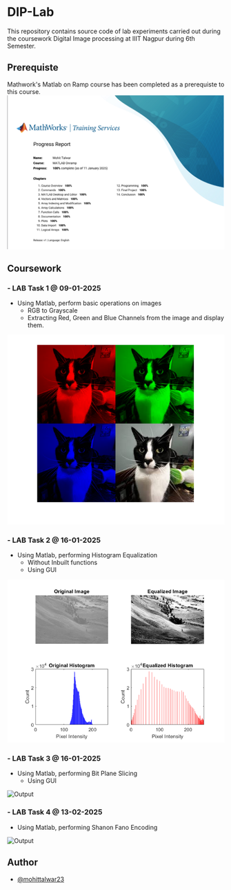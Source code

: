 
# DIP-Lab

This repository contains source code of lab experiments carried out during the coursework Digital Image processing at IIIT Nagpur during 6th Semester.

## Prerequiste

Mathwork's Matlab on Ramp course has been completed as a prerequiste to this course.
![Output](https://github.com/mohittalwar23/DIP-Lab/blob/main/matlab_report.png?raw=true)


## Coursework

### - LAB Task 1  @ 09-01-2025
- Using Matlab, perform basic operations on images
   - RGB to Grayscale
   - Extracting Red, Green and Blue Channels from the image and display them.

![Output](https://github.com/mohittalwar23/DIP-Lab/blob/main/lab1out.png?raw=true)

### - LAB Task 2  @ 16-01-2025
- Using Matlab, performing Histogram Equalization
   - Without Inbuilt functions
   - Using GUI

![Output](https://github.com/mohittalwar23/DIP-Lab/blob/main/lab2out.png?raw=true)

### - LAB Task 3  @ 16-01-2025
- Using Matlab, performing Bit Plane Slicing
   - Using GUI

![Output](https://github.com/mohittalwar23/DIP-Lab/blob/main/lab3out.png?raw=true)

### - LAB Task 4  @ 13-02-2025
- Using Matlab, performing Shanon Fano Encoding

![Output](https://github.com/mohittalwar23/DIP-Lab/blob/main/lab4out.png?raw=true)

## Author

- [@mohittalwar23](https://www.github.com/mohittalwar23)

